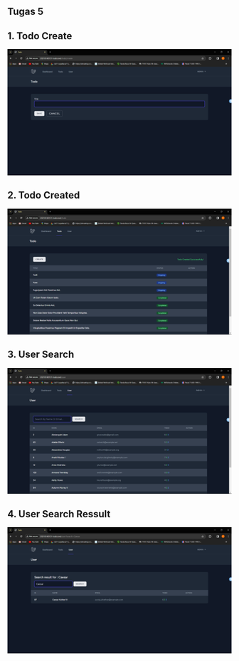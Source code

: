 ## Tugas 5

## 1. Todo Create

![Alt text](screenshoot/tugas5/TodoCreate.png)

## 2. Todo Created

![Alt text](screenshoot/tugas5/TodoCreated.png)

## 3. User Search

![Alt text](screenshoot/tugas5/UserSearch.png)

## 4. User Search Ressult

![Alt text](screenshoot/tugas5/UserSearchResult.png)
